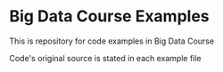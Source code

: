 # Big Data Course Examples

This is repository for code examples in Big Data Course


Code's original source is stated in each example file
